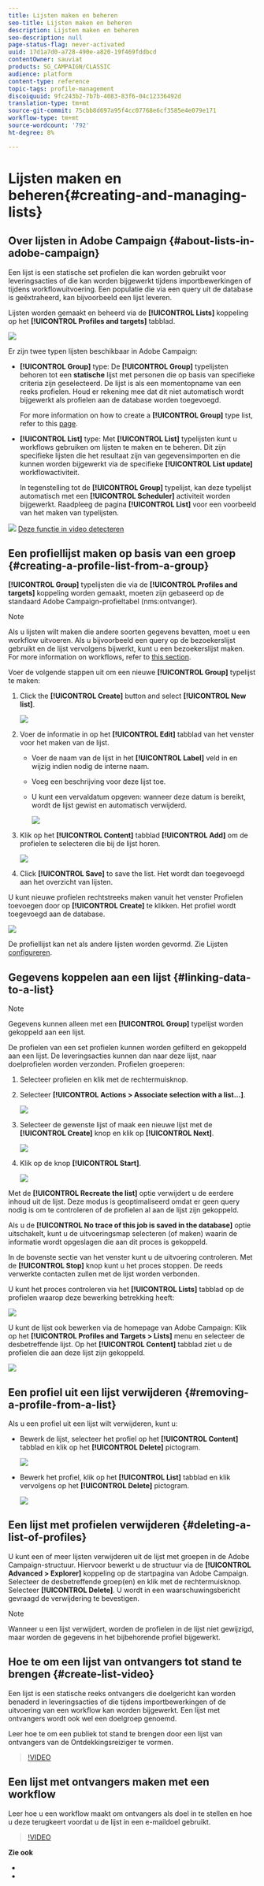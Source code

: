 ```yaml
---
title: Lijsten maken en beheren
seo-title: Lijsten maken en beheren
description: Lijsten maken en beheren
seo-description: null
page-status-flag: never-activated
uuid: 17d1a7d0-a728-490e-a820-19f469fddbcd
contentOwner: sauviat
products: SG_CAMPAIGN/CLASSIC
audience: platform
content-type: reference
topic-tags: profile-management
discoiquuid: 9fc243b2-7b7b-4083-83f6-04c12336492d
translation-type: tm+mt
source-git-commit: 75cbb8d697a95f4cc07768e6cf3585e4e079e171
workflow-type: tm+mt
source-wordcount: '792'
ht-degree: 8%

---
```



# Lijsten maken en beheren{#creating-and-managing-lists}

## Over lijsten in Adobe Campaign {#about-lists-in-adobe-campaign}

Een lijst is een statische set profielen die kan worden gebruikt voor leveringsacties of die kan worden bijgewerkt tijdens importbewerkingen of tijdens workflowuitvoering. Een populatie die via een query uit de database is geëxtraheerd, kan bijvoorbeeld een lijst leveren.

Lijsten worden gemaakt en beheerd via de **[!UICONTROL Lists]** koppeling op het **[!UICONTROL Profiles and targets]** tabblad.

![](assets/s_ncs_user_interface_group_link.png)

Er zijn twee typen lijsten beschikbaar in Adobe Campaign:

* **[!UICONTROL Group]** type: De **[!UICONTROL Group]** typelijsten behoren tot een **statische** lijst met personen die op basis van specifieke criteria zijn geselecteerd. De lijst is als een momentopname van een reeks profielen. Houd er rekening mee dat dit niet automatisch wordt bijgewerkt als profielen aan de database worden toegevoegd.

   For more information on how to create a **[!UICONTROL Group]** type list, refer to this [page](#creating-a-profile-list-from-a-group).

* **[!UICONTROL List]** type: Met **[!UICONTROL List]** typelijsten kunt u workflows gebruiken om lijsten te maken en te beheren. Dit zijn specifieke lijsten die het resultaat zijn van gegevensimporten en die kunnen worden bijgewerkt via de specifieke **[!UICONTROL List update]** workflowactiviteit.

   In tegenstelling tot de **[!UICONTROL Group]** typelijst, kan deze typelijst automatisch met een **[!UICONTROL Scheduler]** activiteit worden bijgewerkt. Raadpleeg de pagina **[!UICONTROL List]** voor een voorbeeld van het maken van [](../../workflow/using/list-update.md)typelijsten.

![](assets/do-not-localize/how-to-video.png) [Deze functie in video detecteren](#create-list-video)

## Een profiellijst maken op basis van een groep {#creating-a-profile-list-from-a-group}

**[!UICONTROL Group]** typelijsten die via de **[!UICONTROL Profiles and targets]** koppeling worden gemaakt, moeten zijn gebaseerd op de standaard Adobe Campaign-profieltabel (nms:ontvanger).

>[!NOTE]
>
>Als u lijsten wilt maken die andere soorten gegevens bevatten, moet u een workflow uitvoeren. Als u bijvoorbeeld een query op de bezoekerslijst gebruikt en de lijst vervolgens bijwerkt, kunt u een bezoekerslijst maken. For more information on workflows, refer to [this section](../../workflow/using/about-workflows.md).

Voer de volgende stappen uit om een nieuwe **[!UICONTROL Group]** typelijst te maken:

1. Click the **[!UICONTROL Create]** button and select **[!UICONTROL New list]**.

   ![](assets/s_ncs_user_new_group.png)

1. Voer de informatie in op het **[!UICONTROL Edit]** tabblad van het venster voor het maken van de lijst.

   * Voer de naam van de lijst in het **[!UICONTROL Label]** veld in en wijzig indien nodig de interne naam.
   * Voeg een beschrijving voor deze lijst toe.
   * U kunt een vervaldatum opgeven: wanneer deze datum is bereikt, wordt de lijst gewist en automatisch verwijderd.

      ![](assets/list_expiration_date.png)

1. Klik op het **[!UICONTROL Content]** tabblad **[!UICONTROL Add]** om de profielen te selecteren die bij de lijst horen.

   ![](assets/s_ncs_user_add_group.png)

1. Click **[!UICONTROL Save]** to save the list. Het wordt dan toegevoegd aan het overzicht van lijsten.

U kunt nieuwe profielen rechtstreeks maken vanuit het venster Profielen toevoegen door op **[!UICONTROL Create]** te klikken. Het profiel wordt toegevoegd aan de database.

![](assets/s_ncs_user_new_recipient_from_group.png)

De profiellijst kan net als andere lijsten worden gevormd. Zie Lijsten [configureren](../../platform/using/adobe-campaign-workspace.md#configuring-lists).

## Gegevens koppelen aan een lijst {#linking-data-to-a-list}

>[!NOTE]
>
>Gegevens kunnen alleen met een **[!UICONTROL Group]** typelijst worden gekoppeld aan een lijst.

De profielen van een set profielen kunnen worden gefilterd en gekoppeld aan een lijst. De leveringsacties kunnen dan naar deze lijst, naar doelprofielen worden verzonden. Profielen groeperen:

1. Selecteer profielen en klik met de rechtermuisknop.
1. Selecteer **[!UICONTROL Actions > Associate selection with a list...]**.

   ![](assets/s_ncs_user_add_selection_to_group.png)

1. Selecteer de gewenste lijst of maak een nieuwe lijst met de **[!UICONTROL Create]** knop en klik op **[!UICONTROL Next]**.

   ![](assets/s_ncs_user_add_selection_to_group_2.png)

1. Klik op de knop **[!UICONTROL Start]**.

   ![](assets/s_ncs_user_add_selection_to_group_3.png)

Met de **[!UICONTROL Recreate the list]** optie verwijdert u de eerdere inhoud uit de lijst. Deze modus is geoptimaliseerd omdat er geen query nodig is om te controleren of de profielen al aan de lijst zijn gekoppeld.

Als u de **[!UICONTROL No trace of this job is saved in the database]** optie uitschakelt, kunt u de uitvoeringsmap selecteren (of maken) waarin de informatie wordt opgeslagen die aan dit proces is gekoppeld.

In de bovenste sectie van het venster kunt u de uitvoering controleren. Met de **[!UICONTROL Stop]** knop kunt u het proces stoppen. De reeds verwerkte contacten zullen met de lijst worden verbonden.

U kunt het proces controleren via het **[!UICONTROL Lists]** tabblad op de profielen waarop deze bewerking betrekking heeft:

![](assets/s_ncs_user_add_selection_to_group_4.png)

U kunt de lijst ook bewerken via de homepage van Adobe Campaign: Klik op het **[!UICONTROL Profiles and Targets > Lists]** menu en selecteer de desbetreffende lijst. Op het **[!UICONTROL Content]** tabblad ziet u de profielen die aan deze lijst zijn gekoppeld.

![](assets/s_ncs_user_add_selection_to_group_5.png)

## Een profiel uit een lijst verwijderen {#removing-a-profile-from-a-list}

Als u een profiel uit een lijst wilt verwijderen, kunt u:

* Bewerk de lijst, selecteer het profiel op het **[!UICONTROL Content]** tabblad en klik op het **[!UICONTROL Delete]** pictogram.

   ![](assets/list_remove_a_recipient.png)

* Bewerk het profiel, klik op het **[!UICONTROL List]** tabblad en klik vervolgens op het **[!UICONTROL Delete]** pictogram.

   ![](assets/recipient_remove_a_list.png)

## Een lijst met profielen verwijderen {#deleting-a-list-of-profiles}

U kunt een of meer lijsten verwijderen uit de lijst met groepen in de Adobe Campaign-structuur. Hiervoor bewerkt u de structuur via de **[!UICONTROL Advanced > Explorer]** koppeling op de startpagina van Adobe Campaign. Selecteer de desbetreffende groep(en) en klik met de rechtermuisknop. Selecteer **[!UICONTROL Delete]**. U wordt in een waarschuwingsbericht gevraagd de verwijdering te bevestigen.

>[!NOTE]
>
>Wanneer u een lijst verwijdert, worden de profielen in de lijst niet gewijzigd, maar worden de gegevens in het bijbehorende profiel bijgewerkt.

## Hoe te om een lijst van ontvangers tot stand te brengen {#create-list-video}

Een lijst is een statische reeks ontvangers die doelgericht kan worden benaderd in leveringsacties of die tijdens importbewerkingen of de uitvoering van een workflow kan worden bijgewerkt. Een lijst met ontvangers wordt ook wel een doelgroep genoemd.

Leer hoe te om een publiek tot stand te brengen door een lijst van ontvangers van de Ontdekkingsreiziger te vormen.

>[!VIDEO](https://video.tv.adobe.com/v/25602/quality=12)

## Een lijst met ontvangers maken met een workflow

Leer hoe u een workflow maakt om ontvangers als doel in te stellen en hoe u deze terugkeert voordat u de lijst in een e-maildoel gebruikt.

>[!VIDEO](https://video.tv.adobe.com/v/25603?quality=12)

**Zie ook**

* 

* 
